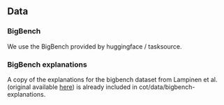 
## Data
### BigBench
We use the BigBench provided by huggingface / tasksource.
### BigBench explanations
A copy of the explanations for the bigbench dataset from Lampinen et al. (original available [here](https://console.cloud.google.com/storage/browser/dm_some_explanations_for_bigbench_tasks)) is already included in cot/data/bigbench-explanations.